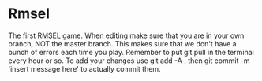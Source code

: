 # Rmsel
The first RMSEL game.
When editing make sure that you are in your own branch, NOT the master branch.
This makes sure that we don't have a bunch of errors each time you play.
Remember to put git pull in the terminal every hour or so.
To add your changes use git add -A , then git commit -m 'insert message here' to actually commit them.
